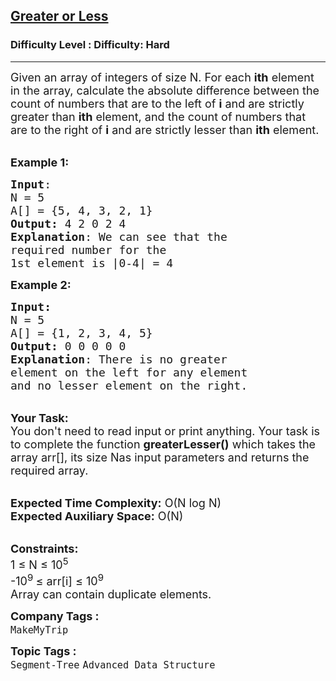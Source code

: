 <h2><a href="https://www.geeksforgeeks.org/problems/greater-or-less--170646/1?page=1&difficulty=Hard&status=unsolved&sortBy=submissions">Greater or Less</a></h2><h3>Difficulty Level : Difficulty: Hard</h3><hr><div class="problems_problem_content__Xm_eO"><p><span style="font-size:18px">Given an array of&nbsp;integers of size N. For each&nbsp;<strong>ith</strong>&nbsp;element in the array, calculate the absolute difference between the count of numbers that are to the left of&nbsp;<strong>i</strong>&nbsp;and are strictly greater than&nbsp;<strong>ith</strong>&nbsp;element, and the count of numbers that are to the right of&nbsp;<strong>i</strong>&nbsp;and are strictly lesser than&nbsp;<strong>ith</strong>&nbsp;element.</span></p>

<p><br>
<span style="font-size:18px"><strong>Example 1:</strong></span></p>

<pre><span style="font-size:18px"><strong>Input</strong>:
N = 5
A[] = {5, 4, 3, 2, 1}
<strong>Output:</strong>&nbsp;4 2 0 2 4&nbsp;
<strong>Explanation</strong>: We can see that the 
required number for the 
1st element is |0-4| = 4
</span></pre>

<p><span style="font-size:18px"><strong>Example 2:</strong></span></p>

<pre><span style="font-size:18px"><strong>Input:</strong>
N = 5
A[] = {1, 2, 3, 4, 5}
<strong>Output:&nbsp;</strong>0 0 0 0 0
<strong>Explanation</strong>: There is no greater 
element on the left for any element 
and no lesser element on the right.</span></pre>

<p><br>
<span style="font-size:18px"><strong>Your Task:&nbsp;&nbsp;</strong><br>
You don't need to read input or print anything. Your task is to complete the function&nbsp;<strong>greaterLesser()</strong>&nbsp;which takes the array arr[], its size Nas input parameters&nbsp;and returns the required array.</span></p>

<p><br>
<span style="font-size:18px"><strong>Expected Time Complexity:</strong> O(N log N)<br>
<strong>Expected Auxiliary Space:</strong> O(N)</span></p>

<p><br>
<span style="font-size:18px"><strong>Constraints:</strong><br>
1 ≤&nbsp;N ≤ 10<sup>5</sup><br>
-10<sup>9</sup><sup>&nbsp;</sup>≤&nbsp;arr[i] ≤ 10<sup>9</sup><br>
Array can contain duplicate elements.&nbsp;</span></p>
</div><p><span style=font-size:18px><strong>Company Tags : </strong><br><code>MakeMyTrip</code>&nbsp;<br><p><span style=font-size:18px><strong>Topic Tags : </strong><br><code>Segment-Tree</code>&nbsp;<code>Advanced Data Structure</code>&nbsp;
